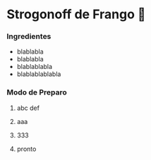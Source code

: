 # Strogonoff de Frango :chicken:

### Ingredientes



- blablabla
- blablabla
- blablablabla
- blablablablabla

### Modo de Preparo

1. abc def

2. aaa 

3. 333

4. pronto

   